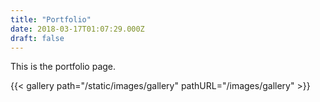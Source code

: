 ```yaml
---
title: "Portfolio"
date: 2018-03-17T01:07:29.000Z
draft: false
---
```

This is the portfolio page.

{{< gallery path="/static/images/gallery" pathURL="/images/gallery" >}}